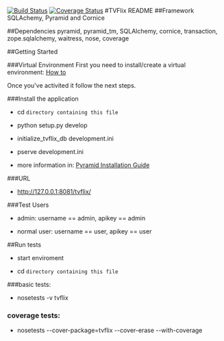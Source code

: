 [![Build Status](https://secure.travis-ci.org/Belphemur/TVFlix.png?branch=master)](http://travis-ci.org/Belphemur/TVFlix) [![Coverage Status](https://img.shields.io/coveralls/Belphemur/TVFlix.svg)](https://coveralls.io/r/Belphemur/TVFlix?branch=master)
#TVFlix README
##Framework
SQLAchemy, Pyramid and Cornice

##Dependencies
pyramid, pyramid_tm, SQLAlchemy, cornice, transaction, zope.sqlalchemy, waitress, nose, coverage

##Getting Started

###Virtual Environment
First you need to install/create a virtual environment: [How to](http://docs.python-guide.org/en/latest/dev/virtualenvs/)

Once you've activited it follow the next steps.

###Install the application
- cd ``directory containing this file``

- python setup.py develop

- initialize_tvflix_db development.ini

- pserve development.ini

- more information in: [Pyramid Installation Guide](http://docs.pylonsproject.org/docs/pyramid/en/latest/tutorials/wiki2/installation.html)

###URL
- http://127.0.0.1:8081/tvflix/

###Test Users
- admin: username == admin, apikey == admin

- normal user: username == user, apikey == user

##Run tests
- start enviroment

- cd ``directory containing this file``

###basic tests:
- nosetests -v tvflix

### coverage tests:
- nosetests --cover-package=tvflix --cover-erase --with-coverage


